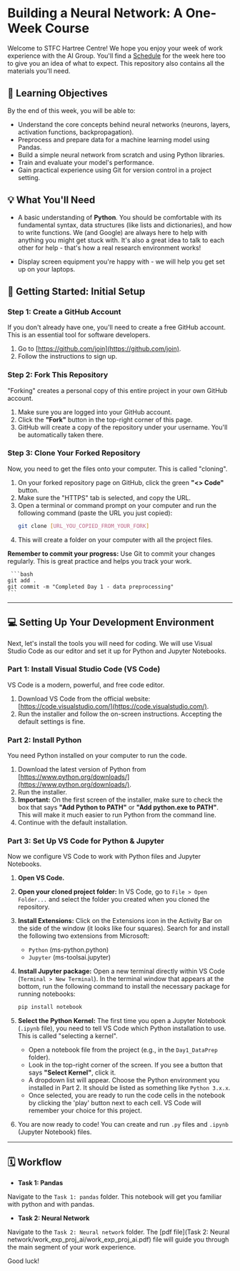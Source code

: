 # Building a Neural Network: A One-Week Course

Welcome to STFC Hartree Centre! We hope you enjoy your week of work experience with the AI Group. You'll find a [Schedule](Schedule.pdf) for the week here too to give you an idea of what to expect. This repository also contains all the materials you'll need.


## 🎯 Learning Objectives

By the end of this week, you will be able to:

* Understand the core concepts behind neural networks (neurons, layers, activation functions, backpropagation).
* Preprocess and prepare data for a machine learning model using Pandas.
* Build a simple neural network from scratch and using Python libraries.
* Train and evaluate your model's performance.
* Gain practical experience using Git for version control in a project setting.

## 💡 What You'll Need

* A basic understanding of **Python**. You should be comfortable with its fundamental syntax, data structures (like lists and dictionaries), and how to write functions. We (and Google) are always here to help with anything you might get stuck with. It's also a great idea to talk to each other for help - that's how a real research environment works!

* Display screen equipment you're happy with - we will help you get set up on your laptops.

## 🚀 Getting Started: Initial Setup

### Step 1: Create a GitHub Account
If you don't already have one, you'll need to create a free GitHub account. This is an essential tool for software developers.

1.  Go to [https://github.com/join](https://github.com/join).
2.  Follow the instructions to sign up.

### Step 2: Fork This Repository
"Forking" creates a personal copy of this entire project in your own GitHub account.

1.  Make sure you are logged into your GitHub account.
2.  Click the **"Fork"** button in the top-right corner of this page.
3.  GitHub will create a copy of the repository under your username. You'll be automatically taken there.

### Step 3: Clone Your Forked Repository
Now, you need to get the files onto your computer. This is called "cloning".

1.  On your forked repository page on GitHub, click the green **"<> Code"** button.
2.  Make sure the "HTTPS" tab is selected, and copy the URL.
3.  Open a terminal or command prompt on your computer and run the following command (paste the URL you just copied):
    ```bash
    git clone [URL_YOU_COPIED_FROM_YOUR_FORK]
    ```
4.  This will create a folder on your computer with all the project files.

**Remember to commit your progress:** Use Git to commit your changes regularly. This is great practice and helps you track your work.

     ```bash
    git add .
    git commit -m "Completed Day 1 - data preprocessing"
    ```
---

## 💻 Setting Up Your Development Environment

Next, let's install the tools you will need for coding. We will use Visual Studio Code as our editor and set it up for Python and Jupyter Notebooks.

### Part 1: Install Visual Studio Code (VS Code)
VS Code is a modern, powerful, and free code editor.

1.  Download VS Code from the official website: [https://code.visualstudio.com/](https://code.visualstudio.com/).
2.  Run the installer and follow the on-screen instructions. Accepting the default settings is fine.

### Part 2: Install Python
You need Python installed on your computer to run the code.

1.  Download the latest version of Python from [https://www.python.org/downloads/](https://www.python.org/downloads/).
2.  Run the installer.
3.  **Important:** On the first screen of the installer, make sure to check the box that says **"Add Python to PATH"** or **"Add python.exe to PATH"**. This will make it much easier to run Python from the command line.
4.  Continue with the default installation.

### Part 3: Set Up VS Code for Python & Jupyter
Now we configure VS Code to work with Python files and Jupyter Notebooks.

1.  **Open VS Code.**
2.  **Open your cloned project folder:** In VS Code, go to `File > Open Folder...` and select the folder you created when you cloned the repository.
3.  **Install Extensions:** Click on the Extensions icon in the Activity Bar on the side of the window (it looks like four squares). Search for and install the following two extensions from Microsoft:
    * `Python` (ms-python.python)
    * `Jupyter` (ms-toolsai.jupyter)
4.  **Install Jupyter package:** Open a new terminal directly within VS Code (`Terminal > New Terminal`). In the terminal window that appears at the bottom, run the following command to install the necessary package for running notebooks:
    ```bash
    pip install notebook
    ```

5.  **Select the Python Kernel:** The first time you open a Jupyter Notebook (`.ipynb` file), you need to tell VS Code which Python installation to use. This is called "selecting a kernel".
    * Open a notebook file from the project (e.g., in the `Day1_DataPrep` folder).
    * Look in the top-right corner of the screen. If you see a button that says **"Select Kernel"**, click it.
    * A dropdown list will appear. Choose the Python environment you installed in Part 2. It should be listed as something like `Python 3.x.x`.
    * Once selected, you are ready to run the code cells in the notebook by clicking the 'play' button next to each cell. VS Code will remember your choice for this project.

6.  You are now ready to code! You can create and run `.py` files and `.ipynb` (Jupyter Notebook) files.

---




## 🗓️ Workflow


* **Task 1: Pandas**

Navigate to the `Task 1: pandas` folder. This notebook will get you familiar with python and with pandas. 

* **Task 2: Neural Network**

Navigate to the `Task 2: Neural network` folder. The [pdf file](Task 2: Neural network/work_exp_proj_ai/work_exp_proj_ai.pdf) file will guide you through the main segment of your work experience.

Good luck!
